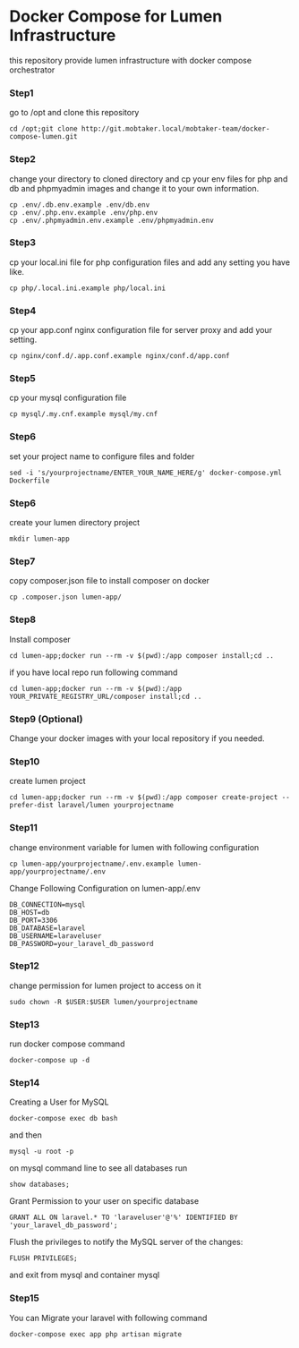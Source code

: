 # Docker Compose for Lumen Infrastructure
this repository provide lumen infrastructure with docker compose orchestrator

### Step1
go to /opt and clone this repository
```
cd /opt;git clone http://git.mobtaker.local/mobtaker-team/docker-compose-lumen.git
```

### Step2
change your directory to cloned directory and cp your env files for php and db and phpmyadmin images and change it to your own information.
```
cp .env/.db.env.example .env/db.env
cp .env/.php.env.example .env/php.env
cp .env/.phpmyadmin.env.example .env/phpmyadmin.env
```

### Step3
cp your local.ini file for php configuration files and add any setting you have like.
```
cp php/.local.ini.example php/local.ini
```

### Step4
cp your app.conf nginx configuration file for server proxy and add your setting.
```
cp nginx/conf.d/.app.conf.example nginx/conf.d/app.conf
```
### Step5
cp your mysql configuration file
```
cp mysql/.my.cnf.example mysql/my.cnf
```

### Step6
set your project name to configure files and folder
```
sed -i 's/yourprojectname/ENTER_YOUR_NAME_HERE/g' docker-compose.yml Dockerfile
```

### Step6
create your lumen directory project 
```
mkdir lumen-app
```

### Step7
copy composer.json file to install composer on docker
```
cp .composer.json lumen-app/
```

### Step8
Install composer
```
cd lumen-app;docker run --rm -v $(pwd):/app composer install;cd ..
```
if you have local repo run following command
```
cd lumen-app;docker run --rm -v $(pwd):/app YOUR_PRIVATE_REGISTRY_URL/composer install;cd ..
```

### Step9 (Optional)
Change your docker images with your local repository if you needed.


### Step10
create lumen project
```
cd lumen-app;docker run --rm -v $(pwd):/app composer create-project --prefer-dist laravel/lumen yourprojectname
```

### Step11
change environment variable for lumen with following configuration
```
cp lumen-app/yourprojectname/.env.example lumen-app/yourprojectname/.env
```

Change Following Configuration on lumen-app/.env
```
DB_CONNECTION=mysql
DB_HOST=db
DB_PORT=3306
DB_DATABASE=laravel
DB_USERNAME=laraveluser
DB_PASSWORD=your_laravel_db_password
```

### Step12
change permission for lumen project to access on it
```
sudo chown -R $USER:$USER lumen/yourprojectname
```


### Step13
run docker compose command
```
docker-compose up -d
```


### Step14
Creating a User for MySQL
```
docker-compose exec db bash
```
and then 
```
mysql -u root -p
```

on mysql command line to see all databases run
```
show databases;
```

Grant Permission to your user on specific database
```
GRANT ALL ON laravel.* TO 'laraveluser'@'%' IDENTIFIED BY 'your_laravel_db_password';
```

Flush the privileges to notify the MySQL server of the changes:
```
FLUSH PRIVILEGES;
```
and exit from mysql and container mysql


### Step15
You can Migrate your laravel with following command
```
docker-compose exec app php artisan migrate
```

